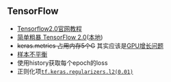 

## TensorFlow

- [Tensorflow2.0官网教程](https://tensorflow.google.cn/tutorials/)
- [简单粗暴 TensorFlow 2.0](https://tf.wiki/)([本地](E:\GitHub\tensorflow-handbook\docs\index.html))
- ~~keras.metrics 占用内存5个G~~ 其实应该是[GPU增长问题](https://tensorflow.google.cn/guide/gpu#limiting_gpu_memory_growth)
- [样本不平衡]( https://tensorflow.google.cn/tutorials/structured_data/imbalanced_data?hl=en )
- 使用history获取每个epoch的loss
- 正则化项[`tf.keras.regularizers.l2(0.01)`]( https://tensorflow.google.cn/guide/keras/overview?hl=en#configure_the_layers )